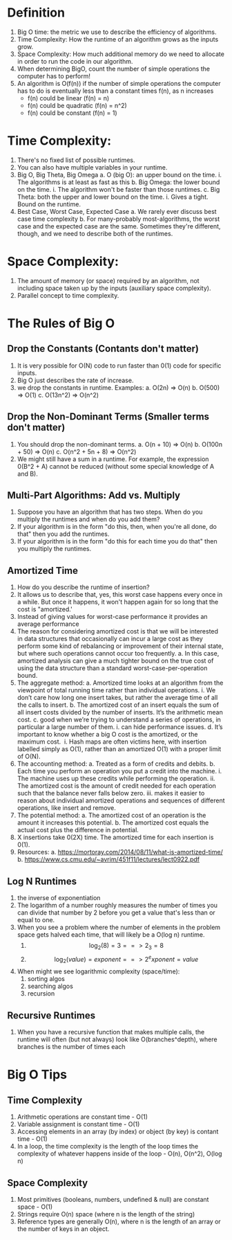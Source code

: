 # Definition
1. Big O time: the metric we use to describe the efficiency of algorithms.
2. Time Complexity: How the runtime of an algorithm grows as the inputs grow.
3. Space Complexity: How much additional memory do we need to allocate in order to run the code in our algorithm.
4. When determining BigO, count the number of simple operations the computer has to perform!
5. An algorithm is O(f(n)) if the number of simple operations the computer has to do  is eventually less than a constant times f(n), as n increases
   - f(n) could be linear (f(n) = n)
   - f(n) could be quadratic (f(n) = n^2)
   - f(n) could be constant (f(n) = 1)

# Time Complexity:
1. There's no fixed list of possible runtimes.
2. You can also have multiple variables in your runtime.
3. Big O, Big Theta, Big Omega
  a. O (big O): an upper bound on the time.
    i. The algorithms is at least as fast as this
  b. Big Omega: the lower bound on the time.
    i. The algorithm won't be faster than those runtimes.
  c. Big Theta: both the upper and lower bound on the time.
    i. Gives a tight. Bound on the runtime.
4. Best Case, Worst Case, Expected Case
  a. We rarely ever discuss best case time complexity
  b. For many-probably most-algorithms, the worst case and the expected case are the same. Sometimes they're different, though, and we need to describe both of the runtimes.

# Space Complexity:
1. The amount of memory (or space) required by an algorithm, not including space taken up by the inputs (auxiliary space complexity).
2. Parallel concept to time complexity.

# The Rules of Big O

## Drop the Constants (Contants don't matter)
1. It is very possible for O(N) code to run faster than 0(1) code for specific inputs.
2. Big O just describes the rate of increase.
3. we drop the constants in runtime. Examples:
  a. O(2n) => O(n)
  b. O(500) => O(1)
  c. O(13n^2) => O(n^2)

## Drop the Non-Dominant Terms (Smaller terms don't matter)
1. You should drop the non-dominant terms.
  a. O(n + 10) => O(n)
  b. O(100n + 50) => O(n)
  c. O(n^2 + 5n + 8) => O(n^2)
2. We might still have a sum in a runtime. For example, the expression 0(B^2 + A) cannot be reduced (without some special knowledge of A and B).

## Multi-Part Algorithms: Add vs. Multiply
1. Suppose you have an algorithm that has two steps. When do you multiply the runtimes and when do you add them?
2. If your algorithm is in the form "do this, then, when you're all done, do that" then you add the runtimes.
3. If your algorithm is in the form "do this for each time you do that" then you multiply the runtimes.

## Amortized Time
1. How do you describe the runtime of insertion?
2. It allows us to describe that, yes, this worst case happens every once in a while. But once it happens, it won't happen again for so long that the cost is "amortized.'
3. Instead of giving values for worst-case performance it provides an average performance
4. The reason for considering amortized cost is that we will be interested in data structures that occasionally can incur a large cost as they perform some kind of rebalancing or improvement of their internal state, but where such operations cannot occur too frequently.
  a.  In this case, amortized analysis can give a much tighter bound on the true cost of using the data structure than a standard worst-case-per-operation bound.
5. The aggregate method:
  a. Amortized time looks at an algorithm from the viewpoint of total running time rather than individual operations.
    i. We don’t care how long one insert takes, but rather the average time of all the calls to insert.
  b. The amortized cost of an insert equals the sum of all insert costs divided by the number of inserts. It’s the arithmetic mean cost.
  c. good when we’re trying to understand a series of operations, in particular a large number of them.
    i. can hide performance issues.
  d. It’s important to know whether a big O cost is the amortized, or the maximum cost. 
    i. Hash maps are often victims here, with insertion labelled simply as O(1), rather than an amortized O(1) with a proper limit of O(N).
6. The accounting method:
  a. Treated as a form of credits and debits.
  b. Each time you perform an operation you put a credit into the machine.
    i. The machine uses up these credits while performing the operation.
    ii. The amortized cost is the amount of credit needed for each operation such that the balance never falls below zero.
    iii. makes it easier to reason about individual amortized operations and sequences of different operations, like insert and remove.
7. The potential method:
  a. The amortized cost of an operation is the amount it increases this potential.
  b. The amortized cost equals the actual cost plus the difference in potential.
8. X insertions take 0(2X) time. The amortized time for each insertion is 0(1).
9. Resources:
  a. https://mortoray.com/2014/08/11/what-is-amortized-time/
  b. https://www.cs.cmu.edu/~avrim/451f11/lectures/lect0922.pdf

## Log N Runtimes
1. the inverse of exponentiation
2. The logarithm of a number roughly measures the number of times you can divide that number by 2 before you get a value that's less than or equal to one.
3. When you see a problem where the number of elements in the problem space gets halved each time, that will likely be a O(log n) runtime.
   1. $$ \log_2(8) = 3 ==> 2_3 = 8 $$
   2. $$ \log_2(value) = exponent ==> 2^exponent = value $$
4. When might we see logarithmic complexity (space/time):
   1. sorting algos
   2. searching algos
   3. recursion

## Recursive Runtimes
1. When you have a recursive function that makes multiple calls, the runtime will often (but not always) look like O(branches^depth), where branches is the number of times each

# Big O Tips
## Time Complexity
1. Arithmetic operations are constant time - O(1)
2. Variable assignment is constant time - O(1)
3. Accessing elements in an array (by index) or object (by key) is contant time - O(1)
4. In a loop, the time complexity is the length of the loop times the complexity of whatever happens inside of the loop - O(n), O(n^2), O(log n)
## Space Complexity
1. Most primitives (booleans, numbers, undefined & null) are constant space - O(1)
2. Strings require O(n) space (where n is the length of the string)
3. Reference types are generally O(n), where n is the length of an array or the number of keys in an object.
